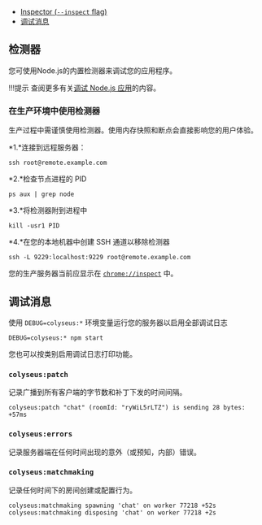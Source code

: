 - [Inspector (`--inspect` flag)](#inspector)
- [调试消息](#debug-messages)

## 检测器

您可使用Node.js的内置检测器来调试您的应用程序。

!!!提示 查阅更多有关[调试 Node.js 应用](https://nodejs.org/en/docs/inspector/)的内容。

### 在生产环境中使用检测器

生产过程中需谨慎使用检测器。使用内存快照和断点会直接影响您的用户体验。

*1\.*连接到远程服务器：

``` ssh root@remote.example.com ```

*2\.*检查节点进程的 PID

``` ps aux | grep node ```

*3\.*将检测器附到进程中

``` kill -usr1 PID ```

*4\.*在您的本地机器中创建 SSH 通道以移除检测器

``` ssh -L 9229:localhost:9229 root@remote.example.com ```

您的生产服务器当前应显示在 [`chrome://inspect`](`chrome://inspect`) 中。

## 调试消息

使用 `DEBUG=colyseus:*` 环境变量运行您的服务器以启用全部调试日志

``` DEBUG=colyseus:* npm start ```

您也可以按类别启用调试日志打印功能。 

### `colyseus:patch`

记录广播到所有客户端的字节数和补丁下发的时间间隔。

``` colyseus:patch "chat" (roomId: "ryWiL5rLTZ") is sending 28 bytes: +57ms ```

### `colyseus:errors`

记录服务器端在任何时间出现的意外（或预知，内部）错误。

### `colyseus:matchmaking`

记录任何时间下的房间创建或配置行为。

``` colyseus:matchmaking spawning 'chat' on worker 77218 +52s colyseus:matchmaking disposing 'chat' on worker 77218 +2s ```
